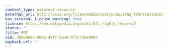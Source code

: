 ```yaml
---
content_type: external-resource
external_url: http://csis.org/files/media/csis/pubs/iraq_transnationalthreats.pdf
has_external_license_warning: true
license: https://en.wikipedia.org/wiki/All_rights_reserved
status: ''
title: PDF
uid: 38e5b60b-9042-49ff-bba0-bf3c736e9d0a
wayback_url: ''
---
```

